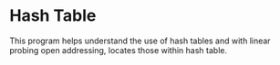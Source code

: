 # Hash Table

This program helps understand the use of hash tables and with linear probing open addressing, locates those within hash table.
